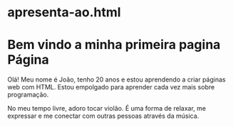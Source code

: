 # apresenta-ao.html
<!DOCTYPE html>
<head>
   <h1>Bem vindo a minha primeira pagina Página</h1>
</head>
<body>

  <p>Olá! Meu nome é João, tenho 20 anos e estou aprendendo a criar páginas web com HTML. Estou empolgado para aprender cada vez mais sobre programação.</p>

  <p>No meu tempo livre, adoro tocar violão. É uma forma de relaxar, me expressar e me conectar com outras pessoas através da música.</p>
</body>
</html>
